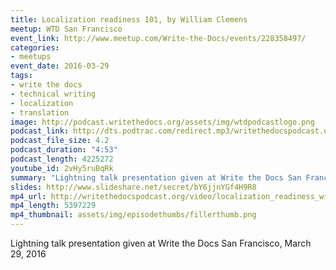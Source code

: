 ```yaml
---
title: Localization readiness 101, by William Clemens
meetup: WTD San Francisco
event_link: http://www.meetup.com/Write-the-Docs/events/228358497/
categories:
- meetups
event_date: 2016-03-29
tags:
- write the docs
- technical writing
- localization
- translation
image: http://podcast.writethedocs.org/assets/img/wtdpodcastlogo.png
podcast_link: http://dts.podtrac.com/redirect.mp3/writethedocspodcast.org/localization-readiness-william-clemens.mp3
podcast_file_size: 4.2
podcast_duration: "4:53"
podcast_length: 4225272
youtube_id: 2vHy5ruBqRk
summary: "Lightning talk presentation given at Write the Docs San Francisco, March 29, 2016."
slides: http://www.slideshare.net/secret/bY6jjnYGf4H9R8
mp4_url: http://writethedocspodcast.org/video/localization_readiness_william_clemens.mp4
mp4_length: 5397229
mp4_thumbnail: assets/img/episodethumbs/fillerthumb.png
---
```


Lightning talk presentation given at Write the Docs San Francisco, March 29, 2016
